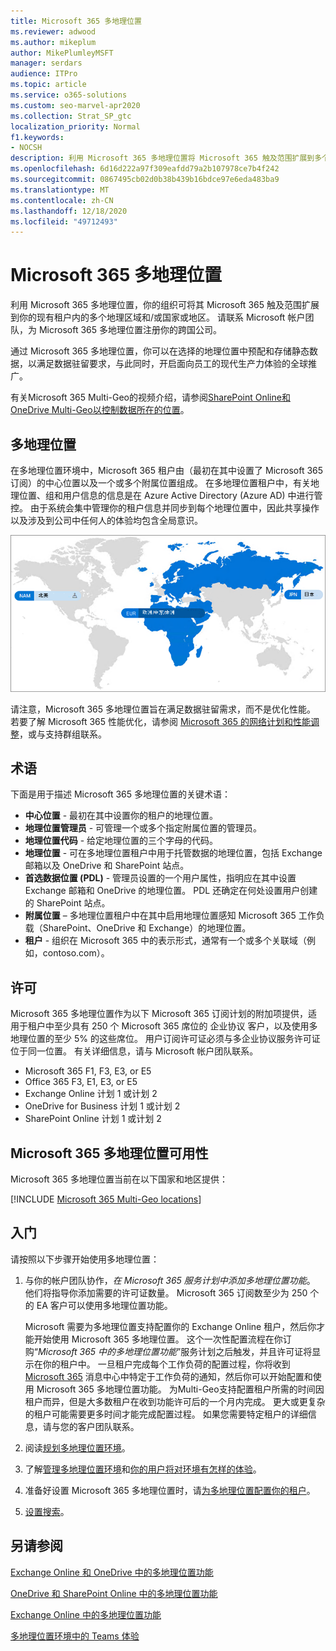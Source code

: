 ```yaml
---
title: Microsoft 365 多地理位置
ms.reviewer: adwood
ms.author: mikeplum
author: MikePlumleyMSFT
manager: serdars
audience: ITPro
ms.topic: article
ms.service: o365-solutions
ms.custom: seo-marvel-apr2020
ms.collection: Strat_SP_gtc
localization_priority: Normal
f1.keywords:
- NOCSH
description: 利用 Microsoft 365 多地理位置将 Microsoft 365 触及范围扩展到多个地理区域。
ms.openlocfilehash: 6d16d222a97f309eafdd79a2b107978ce7b4f242
ms.sourcegitcommit: 0867495cb02d0b38b439b16bdce97e6eda483ba9
ms.translationtype: MT
ms.contentlocale: zh-CN
ms.lasthandoff: 12/18/2020
ms.locfileid: "49712493"
---
```

# <a name="microsoft-365-multi-geo"></a>Microsoft 365 多地理位置

利用 Microsoft 365 多地理位置，你的组织可将其 Microsoft 365 触及范围扩展到你的现有租户内的多个地理区域和/或国家或地区。 请联系 Microsoft 帐户团队，为 Microsoft 365 多地理位置注册你的跨国公司。
  
通过 Microsoft 365 多地理位置，你可以在选择的地理位置中预配和存储静态数据，以满足数据驻留要求，与此同时，开启面向员工的现代生产力体验的全球推广。

有关Microsoft 365 Multi-Geo的视频介绍，请参阅[SharePoint Online和OneDrive Multi-Geo以控制数据所在的位置](https://www.youtube.com/watch?v=Do9U3JuROhk)。

## <a name="multi-geo-architecture"></a>多地理位置

在多地理位置环境中，Microsoft 365 租户由（最初在其中设置了 Microsoft 365 订阅）的中心位置以及一个或多个附属位置组成。 在多地理位置租户中，有关地理位置、组和用户信息的信息是在 Azure Active Directory (Azure AD) 中进行管控。 由于系统会集中管理你的租户信息并同步到每个地理位置中，因此共享操作以及涉及到公司中任何人的体验均包含全局意识。

![SharePoint 管理中心中多地理位置地图的屏幕截图](../media/multi-geo-world-map.png)

请注意，Microsoft 365 多地理位置旨在满足数据驻留需求，而不是优化性能。 若要了解 Microsoft 365 性能优化，请参阅 [Microsoft 365 的网络计划和性能调整](https://support.office.com/article/e5f1228c-da3c-4654-bf16-d163daee8848)，或与支持群组联系。

## <a name="terminology"></a>术语

下面是用于描述 Microsoft 365 多地理位置的关键术语：

- **中心位置** - 最初在其中设置你的租户的地理位置。
- **地理位置管理员** - 可管理一个或多个指定附属位置的管理员。
- **地理位置代码** - 给定地理位置的三个字母的代码。
- **地理位置** - 可在多地理位置租户中用于托管数据的地理位置，包括 Exchange 邮箱以及 OneDrive 和 SharePoint 站点。
- **首选数据位置 (PDL)** - 管理员设置的一个用户属性，指明应在其中设置 Exchange 邮箱和 OneDrive 的地理位置。 PDL 还确定在何处设置用户创建的 SharePoint 站点。
- **附属位置** – 多地理位置租户中在其中启用地理位置感知 Microsoft 365 工作负载（SharePoint、OneDrive 和 Exchange）的地理位置。
- **租户** - 组织在 Microsoft 365 中的表示形式，通常有一个或多个关联域（例如，contoso.com）。

## <a name="licensing"></a>许可

Microsoft 365 多地理位置作为以下 Microsoft 365 订阅计划的附加项提供，适用于租户中至少具有 250 个 Microsoft 365 席位的 企业协议 客户，以及使用多地理位置的至少 5% 的这些席位。 用户订阅许可证必须与多企业协议服务许可证位于同一位置。 有关详细信息，请与 Microsoft 帐户团队联系。

- Microsoft 365 F1, F3, E3, or E5
- Office 365 F3, E1, E3, or E5
- Exchange Online 计划 1 或计划 2
- OneDrive for Business 计划 1 或计划 2
- SharePoint Online 计划 1 或计划 2

## <a name="microsoft-365-multi-geo-availability"></a>Microsoft 365 多地理位置可用性

Microsoft 365 多地理位置当前在以下国家和地区提供：

[!INCLUDE [Microsoft 365 Multi-Geo locations](../includes/microsoft-365-multi-geo-locations.md)]

## <a name="getting-started"></a>入门

请按照以下步骤开始使用多地理位置：

1. 与你的帐户团队协作，_在 Microsoft 365 服务计划中添加多地理位置功能_。 他们将指导你添加需要的许可证数量。 Microsoft 365 订阅数至少为 250 个的 EA 客户可以使用多地理位置功能。

   Microsoft 需要为多地理位置支持配置你的 Exchange Online 租户，然后你才能开始使用 Microsoft 365 多地理位置。 这个一次性配置流程在你订购“*Microsoft 365 中的多地理位置功能*”服务计划之后触发，并且许可证将显示在你的租户中。 一旦租户完成每个工作负荷的配置过程，你将收到 [Microsoft 365](https://support.office.com/article/38FB3333-BFCC-4340-A37B-DEDA509C2093) 消息中心中特定于工作负荷的通知，然后你可以开始配置和使用 Microsoft 365 多地理位置功能。 为Multi-Geo支持配置租户所需的时间因租户而异，但是大多数租户在收到功能许可后的一个月内完成。 更大或更复杂的租户可能需要更多时间才能完成配置过程。 如果您需要特定租户的详细信息，请与您的客户团队联系。

2. 阅读[规划多地理位置环境](plan-for-multi-geo.md)。

3. 了解[管理多地理位置环境](administering-a-multi-geo-environment.md)和[你的用户将对环境有怎样的体验](multi-geo-user-experience.md)。

4. 准备好设置 Microsoft 365 多地理位置时，请[为多地理位置配置你的租户](multi-geo-tenant-configuration.md)。

5. [设置搜索](configure-search-for-multi-geo.md)。

## <a name="see-also"></a>另请参阅

[Exchange Online 和 OneDrive 中的多地理位置功能](https://Aka.ms/GoMultiGeo)

[OneDrive 和 SharePoint Online 中的多地理位置功能](multi-geo-capabilities-in-onedrive-and-sharepoint-online-in-microsoft-365.md)

[Exchange Online 中的多地理位置功能](multi-geo-capabilities-in-exchange-online.md)

[多地理位置环境中的 Teams 体验](https://docs.microsoft.com/microsoftteams/teams-experience-o365odb-spo-multi-geo)
